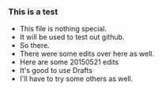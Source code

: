 ### This is a test
+ This file is nothing special.
+ It will be used to test out github.
+ So there.
+ There were some edits over here as well.
+ Here are some 20150521 edits
+ It's good to use Drafts 
+ I'll have to try some others as well.